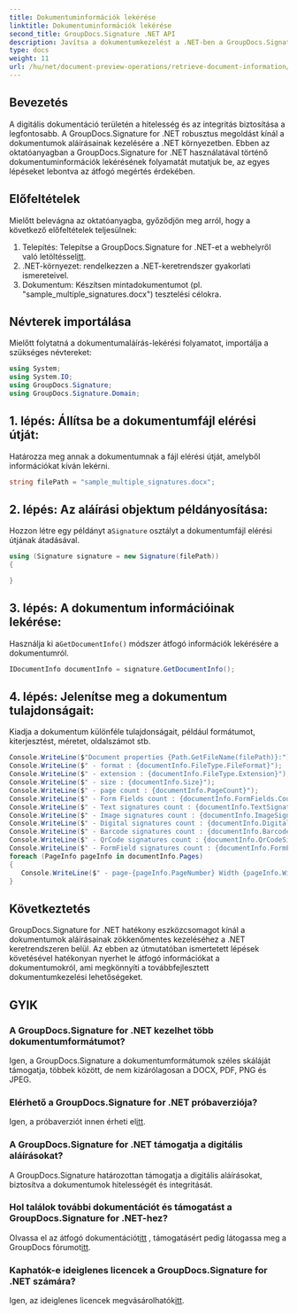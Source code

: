 ```yaml
---
title: Dokumentuminformációk lekérése
linktitle: Dokumentuminformációk lekérése
second_title: GroupDocs.Signature .NET API
description: Javítsa a dokumentumkezelést a .NET-ben a GroupDocs.Signature segítségével. A dokumentumadatok lekérése lépésről lépésre. Különféle formátumokat támogat.
type: docs
weight: 11
url: /hu/net/document-preview-operations/retrieve-document-information/
---
```

## Bevezetés
A digitális dokumentáció területén a hitelesség és az integritás biztosítása a legfontosabb. A GroupDocs.Signature for .NET robusztus megoldást kínál a dokumentumok aláírásainak kezelésére a .NET környezetben. Ebben az oktatóanyagban a GroupDocs.Signature for .NET használatával történő dokumentuminformációk lekérésének folyamatát mutatjuk be, az egyes lépéseket lebontva az átfogó megértés érdekében.
## Előfeltételek
Mielőtt belevágna az oktatóanyagba, győződjön meg arról, hogy a következő előfeltételek teljesülnek:
1.  Telepítés: Telepítse a GroupDocs.Signature for .NET-et a webhelyről való letöltéssel[itt](https://releases.groupdocs.com/signature/net/).
2. .NET-környezet: rendelkezzen a .NET-keretrendszer gyakorlati ismereteivel.
3. Dokumentum: Készítsen mintadokumentumot (pl. "sample_multiple_signatures.docx") tesztelési célokra.

## Névterek importálása
Mielőtt folytatná a dokumentumaláírás-lekérési folyamatot, importálja a szükséges névtereket:
```csharp
using System;
using System.IO;
using GroupDocs.Signature;
using GroupDocs.Signature.Domain;
```

## 1. lépés: Állítsa be a dokumentumfájl elérési útját:
Határozza meg annak a dokumentumnak a fájl elérési útját, amelyből információkat kíván lekérni.
```csharp
string filePath = "sample_multiple_signatures.docx";
```
## 2. lépés: Az aláírási objektum példányosítása:
 Hozzon létre egy példányt a`Signature` osztályt a dokumentumfájl elérési útjának átadásával.
```csharp
using (Signature signature = new Signature(filePath))
{

}
```
## 3. lépés: A dokumentum információinak lekérése:
 Használja ki a`GetDocumentInfo()` módszer átfogó információk lekérésére a dokumentumról.
```csharp
IDocumentInfo documentInfo = signature.GetDocumentInfo();
```
## 4. lépés: Jelenítse meg a dokumentum tulajdonságait:
Kiadja a dokumentum különféle tulajdonságait, például formátumot, kiterjesztést, méretet, oldalszámot stb.
```csharp
Console.WriteLine($"Document properties {Path.GetFileName(filePath)}:");
Console.WriteLine($" - format : {documentInfo.FileType.FileFormat}");
Console.WriteLine($" - extension : {documentInfo.FileType.Extension}");
Console.WriteLine($" - size : {documentInfo.Size}");
Console.WriteLine($" - page count : {documentInfo.PageCount}");
Console.WriteLine($" - Form Fields count : {documentInfo.FormFields.Count}");
Console.WriteLine($" - Text signatures count : {documentInfo.TextSignatures.Count}");
Console.WriteLine($" - Image signatures count : {documentInfo.ImageSignatures.Count}");
Console.WriteLine($" - Digital signatures count : {documentInfo.DigitalSignatures.Count}");
Console.WriteLine($" - Barcode signatures count : {documentInfo.BarcodeSignatures.Count}");
Console.WriteLine($" - QrCode signatures count : {documentInfo.QrCodeSignatures.Count}");
Console.WriteLine($" - FormField signatures count : {documentInfo.FormFieldSignatures.Count}");
foreach (PageInfo pageInfo in documentInfo.Pages)
{
   Console.WriteLine($" - page-{pageInfo.PageNumber} Width {pageInfo.Width}, Height {pageInfo.Height}");
}
```


## Következtetés
GroupDocs.Signature for .NET hatékony eszközcsomagot kínál a dokumentumok aláírásainak zökkenőmentes kezeléséhez a .NET keretrendszeren belül. Az ebben az útmutatóban ismertetett lépések követésével hatékonyan nyerhet le átfogó információkat a dokumentumokról, ami megkönnyíti a továbbfejlesztett dokumentumkezelési lehetőségeket.

## GYIK
### A GroupDocs.Signature for .NET kezelhet több dokumentumformátumot?
Igen, a GroupDocs.Signature a dokumentumformátumok széles skáláját támogatja, többek között, de nem kizárólagosan a DOCX, PDF, PNG és JPEG.
### Elérhető a GroupDocs.Signature for .NET próbaverziója?
 Igen, a próbaverziót innen érheti el[itt](https://releases.groupdocs.com/).
### A GroupDocs.Signature for .NET támogatja a digitális aláírásokat?
A GroupDocs.Signature határozottan támogatja a digitális aláírásokat, biztosítva a dokumentumok hitelességét és integritását.
### Hol találok további dokumentációt és támogatást a GroupDocs.Signature for .NET-hez?
 Olvassa el az átfogó dokumentációt[itt](https://reference.groupdocs.com/signature/net/) , támogatásért pedig látogassa meg a GroupDocs fórumot[itt](https://forum.groupdocs.com/c/signature/13).
### Kaphatók-e ideiglenes licencek a GroupDocs.Signature for .NET számára?
 Igen, az ideiglenes licencek megvásárolhatók[itt](https://purchase.groupdocs.com/temporary-license/).